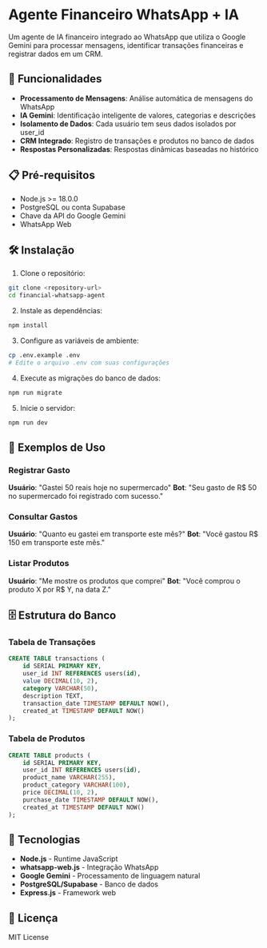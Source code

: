 # Agente Financeiro WhatsApp + IA

Um agente de IA financeiro integrado ao WhatsApp que utiliza o Google Gemini para processar mensagens, identificar transações financeiras e registrar dados em um CRM.

## 🚀 Funcionalidades

- **Processamento de Mensagens**: Análise automática de mensagens do WhatsApp
- **IA Gemini**: Identificação inteligente de valores, categorias e descrições
- **Isolamento de Dados**: Cada usuário tem seus dados isolados por user_id
- **CRM Integrado**: Registro de transações e produtos no banco de dados
- **Respostas Personalizadas**: Respostas dinâmicas baseadas no histórico

## 📋 Pré-requisitos

- Node.js >= 18.0.0
- PostgreSQL ou conta Supabase
- Chave da API do Google Gemini
- WhatsApp Web

## 🛠️ Instalação

1. Clone o repositório:
```bash
git clone <repository-url>
cd financial-whatsapp-agent
```

2. Instale as dependências:
```bash
npm install
```

3. Configure as variáveis de ambiente:
```bash
cp .env.example .env
# Edite o arquivo .env com suas configurações
```

4. Execute as migrações do banco de dados:
```bash
npm run migrate
```

5. Inicie o servidor:
```bash
npm run dev
```

## 💬 Exemplos de Uso

### Registrar Gasto
**Usuário**: "Gastei 50 reais hoje no supermercado"
**Bot**: "Seu gasto de R$ 50 no supermercado foi registrado com sucesso."

### Consultar Gastos
**Usuário**: "Quanto eu gastei em transporte este mês?"
**Bot**: "Você gastou R$ 150 em transporte este mês."

### Listar Produtos
**Usuário**: "Me mostre os produtos que comprei"
**Bot**: "Você comprou o produto X por R$ Y, na data Z."

## 🗄️ Estrutura do Banco

### Tabela de Transações
```sql
CREATE TABLE transactions (
    id SERIAL PRIMARY KEY,
    user_id INT REFERENCES users(id),
    value DECIMAL(10, 2),
    category VARCHAR(50),
    description TEXT,
    transaction_date TIMESTAMP DEFAULT NOW(),
    created_at TIMESTAMP DEFAULT NOW()
);
```

### Tabela de Produtos
```sql
CREATE TABLE products (
    id SERIAL PRIMARY KEY,
    user_id INT REFERENCES users(id),
    product_name VARCHAR(255),
    product_category VARCHAR(100),
    price DECIMAL(10, 2),
    purchase_date TIMESTAMP DEFAULT NOW(),
    created_at TIMESTAMP DEFAULT NOW()
);
```

## 🔧 Tecnologias

- **Node.js** - Runtime JavaScript
- **whatsapp-web.js** - Integração WhatsApp
- **Google Gemini** - Processamento de linguagem natural
- **PostgreSQL/Supabase** - Banco de dados
- **Express.js** - Framework web

## 📝 Licença

MIT License